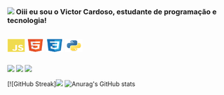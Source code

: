 ### <img src="https://media.giphy.com/media/VgCDAzcKvsR6OM0uWg/giphy.gif" width="50"> Oiii eu sou o Victor Cardoso, estudante de programação e tecnologia!


<div style="display: inline_block"><br>
  <img align="center" alt="Rafa-Js" height="30" width="40" src="https://raw.githubusercontent.com/devicons/devicon/master/icons/javascript/javascript-plain.svg">
  <img align="center" alt="Rafa-HTML" height="30" width="40" src="https://raw.githubusercontent.com/devicons/devicon/master/icons/html5/html5-original.svg">
  <img align="center" alt="Rafa-CSS" height="30" width="40" src="https://raw.githubusercontent.com/devicons/devicon/master/icons/css3/css3-original.svg">
  <img align="center" alt="Rafa-Python" height="30" width="40" src="https://raw.githubusercontent.com/devicons/devicon/master/icons/python/python-original.svg">
</div>
  
  ##
 
<div> 
  <a href = "mailto:victorcardcunha@gmail.com"><img src="https://img.shields.io/badge/-Gmail-%23333?style=for-the-badge&logo=gmail&logoColor=white" target="_blank"></a>
  <a href="https://www.linkedin.com/in/victor-card-cunha" target="_blank"><img src="https://img.shields.io/badge/-LinkedIn-%230077B5?style=for-the-badge&logo=linkedin&logoColor=white" target="_blank"></a> 
  <a href="https://www.instagram.com/hi.chicocdo/" target="_blank"><img src="https://img.shields.io/badge/-Instagram-%23E4405F?style=for-the-badge&logo=instagram&logoColor=white" target="_blank"></a>
  
</div>


[![GitHub Streak]<img height=160  src="https://github-readme-stats.vercel.app/api/top-langs/?username=VictorCardosoOl&layout=compact&theme=shadow_green&hide_border=true&title_color=A7F5AA&icon_color=4CAF50&text_color=A7F5AA&bg_color=222428" /> ![Anurag's GitHub stats](https://github-readme-stats.vercel.app/api?username=VictorCardosoOl&show_icons=true&hide_border=true&card_width=50&title_color=A7F5AA&icon_color=4CAF50&text_color=A7F5AA&bg_color=222428)
<!--<p align="center">
  <a>
  <img height=160  src="https://github-readme-stats.vercel.app/api/top-langs/?username=VictorCardosoOl&layout=compact&theme=shadow_green&hide_border=true&title_color=A7F5AA&icon_color=4CAF50&text_color=A7F5AA&bg_color=222428" />
  </a>
</p>-->
